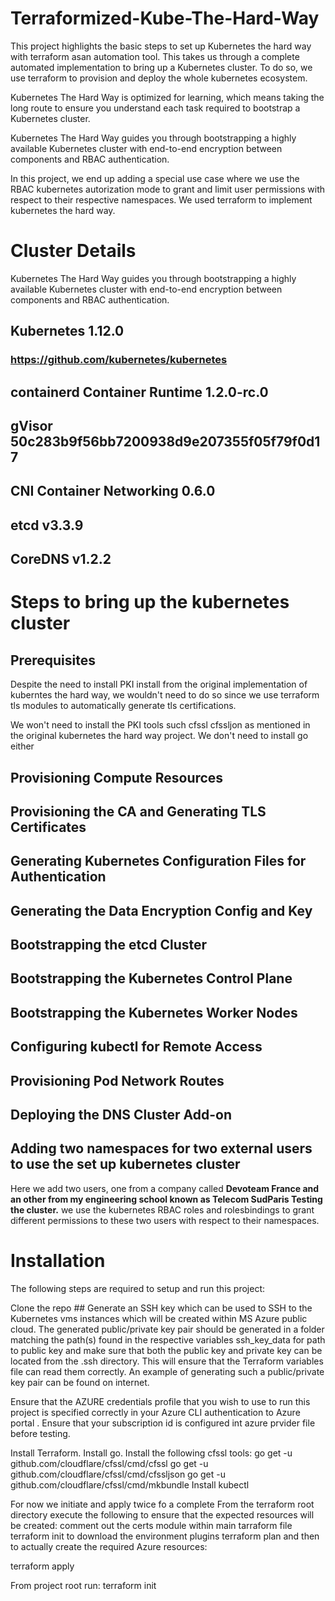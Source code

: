 # Terraformized-Kube-The-Hard-Way

This project highlights the basic steps to set up Kubernetes the hard way with terraform asan automation tool. This takes us through a complete automated implementation  to bring up a Kubernetes cluster. To do so, we use terraform to provision and deploy the whole kubernetes ecosystem.

Kubernetes The Hard Way is optimized for learning, which means taking the long route to ensure you understand each task required to bootstrap a Kubernetes cluster.

Kubernetes The Hard Way guides you through bootstrapping a highly available Kubernetes cluster with end-to-end encryption between components and RBAC authentication.

In this project, we end up adding a special use case where we use the RBAC kubernetes autorization mode to grant and limit user permissions with respect to their respective namespaces. We used  terraform to implement kubernetes the hard way.

# Cluster Details

Kubernetes The Hard Way guides you through bootstrapping a highly available Kubernetes cluster with end-to-end encryption between components and RBAC authentication.

 ## Kubernetes 1.12.0  
 ### https://github.com/kubernetes/kubernetes

## containerd Container Runtime 1.2.0-rc.0
## gVisor 50c283b9f56bb7200938d9e207355f05f79f0d17
## CNI Container Networking 0.6.0
## etcd v3.3.9
## CoreDNS v1.2.2

# Steps to bring up the kubernetes cluster

## Prerequisites
Despite the need to install PKI install from the original implementation of kuberntes the hard way, we wouldn't need to do so since we use terraform tls modules to automatically generate tls certifications.

We won't need to install the PKI tools such cfssl cfssljon as mentioned in the original kubernetes the hard way project.
We don't need to install go either

## Provisioning Compute Resources
## Provisioning the CA and Generating TLS Certificates
## Generating Kubernetes Configuration Files for Authentication
## Generating the Data Encryption Config and Key
## Bootstrapping the etcd Cluster
## Bootstrapping the Kubernetes Control Plane
## Bootstrapping the Kubernetes Worker Nodes
## Configuring kubectl for Remote Access
## Provisioning Pod Network Routes
## Deploying the DNS Cluster Add-on
## Adding two namespaces for two external users to use the set up kubernetes cluster
  Here we add two users, one from a company called **Devoteam France and an other from my engineering school known as Telecom SudParis
Testing the cluster.**
we use the kubernetes RBAC roles and rolesbindings to grant different permissions to these two users with respect to their namespaces.



# Installation
The following steps are required to setup and run this project:

Clone the repo ## 
Generate an SSH key which can be used to SSH to the Kubernetes vms instances which will be created within MS Azure public cloud. The generated public/private key pair should be generated in a folder matching the path(s) found in the respective variables ssh_key_data for path to public key and make sure that both the public key and private key can be located from the .ssh directory. This will ensure that the Terraform variables file can read them correctly. An example of generating such a public/private key pair can be found on internet.

Ensure that the AZURE credentials profile that you wish to use to run this project is specified correctly in your Azure CLI authentication to Azure portal . Ensure that your subscription id is configured  int azure prvider file before testing. 

Install Terraform.
Install go.
Install the following cfssl tools:
go get -u github.com/cloudflare/cfssl/cmd/cfssl
go get -u github.com/cloudflare/cfssl/cmd/cfssljson
go get -u github.com/cloudflare/cfssl/cmd/mkbundle
Install kubectl

For now we initiate and apply twice fo a complete 
From the terraform root directory execute the following to ensure that the expected resources will be created:
comment out the certs module within main tarraform file
terraform init to download the environment plugins
terraform plan
and then to actually create the required Azure resources:

terraform apply


From project root run:
terraform init 

